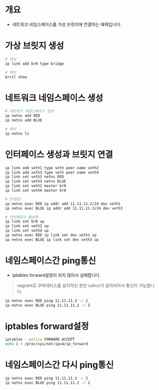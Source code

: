 # 개요
* 네트워크 네임스페이스를 가상 브릿지에 연결하는 예제입니다.

# 가상 브릿지 생성
```sh
# 생성
ip link add br0 type bridge

# 확인
brctl show
```

# 네트워크 네임스페이스 생성
```sh
# 네트워크 네임스페이스 생성
ip netns add RED
ip netns add BLUE

# 확인
ip netns ls
```

# 인터페이스 생성과 브릿지 연결
```sh
ip link add veth1 type veth peer name veth2
ip link add veth3 type veth peer name veth4
ip link set veth1 netns RED
ip link set veth3 netns BLUE
ip link set veth2 master br0
ip link set veth4 master br0

# IP할당
ip netns exec RED ip addr add 11.11.11.2/24 dev veth1
ip netns exec BLUE ip addr add 11.11.11.3/24 dev veth3

# 인터페이스 활성화
ip link set br0 up
ip link set veth2 up
ip link set veth4 up
ip netns exec RED ip link set dev veth1 up
ip netns exec BLUE ip link set dev veth3 up
```

# 네임스페이스간 ping통신
* iptables forward설정이 되지 않아서 실패합니다.
> vagrant로 쿠버네티스를 설치하신 분은 calico가 설치되어서 통신이 가능합니다.
```sh
ip netns exec RED ping 11.11.11.3 -c 2
ip netns exec BLUE ping 11.11.11.2 -c 2
```

# iptables forward설정
```sh
iptables --policy FORWARD ACCEPT
echo 1 > /proc/sys/net/ipv4/ip_forward
```

# 네임스페이스간 다시 ping통신
```sh
ip netns exec RED ping 11.11.11.3 -c 2
ip netns exec BLUE ping 11.11.11.2 -c 2
```
